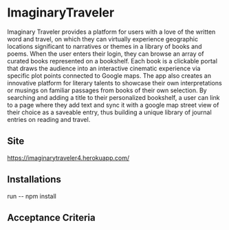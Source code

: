 # ImaginaryTraveler


Imaginary Traveler provides a platform for users with a love of the written word and travel, on which they can virtually experience geographic locations significant to narratives or themes in a library of books and poems. When the user enters their login, they can browse an array of curated books represented on a bookshelf. Each book is a clickable portal that draws the audience into an interactive cinematic experience via specific plot points connected to Google maps. The app also creates an innovative platform for literary talents to showcase their own interpretations or musings on familiar passages from books of their own selection.  By searching and adding a title to their personalized bookshelf, a user can link to a page where they add text and sync it with a google map street view of their choice as a saveable entry, thus building a unique library of journal entries on reading and travel.

 

## Site 

https://imaginarytraveler4.herokuapp.com/


## Installations 

run -- npm install 

## Acceptance Criteria
